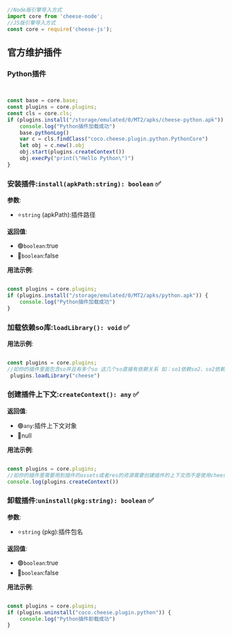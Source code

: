 ```javascript
//Node版引擎导入方式
import core from 'cheese-node';
//JS版引擎导入方式
const core = require('cheese-js');
```


## 官方维护插件

### Python插件
```javascript


const base = core.base;
const plugins = core.plugins;
const cls = core.cls;
if (plugins.install("/storage/emulated/0/MT2/apks/cheese-python.apk")) {
    console.log("Python插件加载成功")
    base.pythonLog()
    var c = cls.findClass("coco.cheese.plugin.python.PythonCore")
    let obj = c.new().obj
    obj.start(plugins.createContext())
    obj.execPy("print(\"Hello Python\")")
}
```



### 安装插件:`install(apkPath:string): boolean` :white_check_mark:


**参数**:

- ⭐`string` (apkPath):插件路径

**返回值**:

- :green_circle:`boolean`:true
- :red_circle:`boolean`:false

**用法示例**:

```javascript

const plugins = core.plugins;
if (plugins.install("/storage/emulated/0/MT2/apks/python.apk")) {
    console.log("Python插件加载成功")
}
```

### 加载依赖so库:`loadLibrary(): void` :white_check_mark:

**用法示例**:

```javascript

const plugins = core.plugins;
//如你的插件里面包含so并且有多个so 这几个so直接有依赖关系 如：so1依赖so2、so2依赖so3。我们需要loadLibrary("so1")来自动解析依赖加载，如果没有依赖加载的情况plugins.install方法会自动处理
 plugins.loadLibrary("cheese")
```


### 创建插件上下文:`createContext(): any` :white_check_mark:

**返回值**:

- :green_circle:`any`:插件上下文对象
- :red_circle:null

**用法示例**:

```javascript

const plugins = core.plugins;
//如你的插件里需要用到插件的assets或者res的资源需要创建插件的上下文而不是使用cheese提供的上下文。
console.log(plugins.createContext())
```

### 卸载插件:`uninstall(pkg:string): boolean` :white_check_mark:

**参数**:

- ⭐`string` (pkg):插件包名

**返回值**:

- :green_circle:`boolean`:true
- :red_circle:`boolean`:false

**用法示例**:

```javascript

const plugins = core.plugins;
if (plugins.uninstall("coco.cheese.plugin.python")) {
    console.log("Python插件卸载成功")
}
```